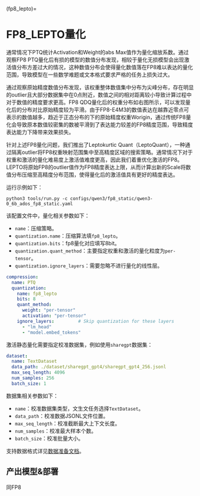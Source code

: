 (fp8_lepto)=

# FP8_LEPTO量化

通常情况下PTQ统计Activation和Weight的abs Max值作为量化缩放系数。通过观察FP8 PTQ量化后有损的模型的数值分布发现，相较于量化无损模型会出现激活值分布方差过大的情况，这种数值分布会使得量化数值落在FP8难以表达的量化范围，导致模型在一些数学难题或文本格式要求严格的任务上损失过大。


通过观察原始精度数值分布发现，该权重整体数值集中分布为尖峰分布，存在明显的outlier且大部分数据集中在0点附近，数值之间的相对距离较小导致计算过程中对于数值的精度要求更高。FP8 QDQ量化后的权重分布如右图所示，可以发现量化后的分布对比原始精度较为平滑。由于FP8-E4M3的数值表达在越靠近零点可表示的数值越多，趋近于正态分布的下的原始精度权重Worigin，通过传统FP8量化会导致原本数值较密集的数被平滑到了表达能力较差的FP8精度范围，导致精度表达能力下降带来效果损失。

针对上述FP8量化问题，我们推出了Leptokurtic Quant（LeptoQuant），一种通过隔离outlier将FP8权重映射范围集中至高精度区域的搜索策略。通常情况下对于权重和激活的量化难易度上激活值难度更高，因此我们着重优化激活的FP8。LEPTO将原始FP8的outlier值作为FP8精度表达上限，从而计算出新的Scale将数值分布压缩至高精度分布范围，使得量化后的激活值具有更好的精度表达。


运行示例如下：

```shell
python3 tools/run.py -c configs/qwen3/fp8_static/qwen3-0_6b_ados_fp8_static.yaml
```

该配置文件中，量化相关参数如下：
- `name`：压缩策略。
- `quantization.name`：压缩算法填`fp8_lepto`。
- `quantization.bits`：fp8量化对应填写8bit。
- `quantization.quant_method`：主要指定权重和激活的量化粒度为`per-tensor`。
- `quantization.ignore_layers`：需要忽略不进行量化的线性层。

```yaml
compression:
  name: PTQ
  quantization:
    name: fp8_lepto
    bits: 8
    quant_method:
      weight: "per-tensor"
      activation: "per-tensor"
    ignore_layers:         # Skip quantization for these layers
      - "lm_head"
      - "model.embed_tokens"
```

激活静态量化需要指定校准数据集，例如使用`sharegpt`数据集：

```yaml
dataset:
  name: TextDataset
  data_path: ./dataset/sharegpt_gpt4/sharegpt_gpt4_256.jsonl
  max_seq_length: 4096
  num_samples: 256
  batch_size: 1
```

数据集相关参数如下：
- `name`：校准数据集类型，文生文任务选择`TextDataset`。
- `data_path`：校准数据JSONL文件位置。
- `max_seq_length`：校准截断最大上下文长度。
- `num_samples`：校准最大样本个数。
- `batch_size`：校准批量大小。

支持数据格式详见[数据准备文档](../design/prepare_dataset.md)。


## 产出模型&部署

同FP8
